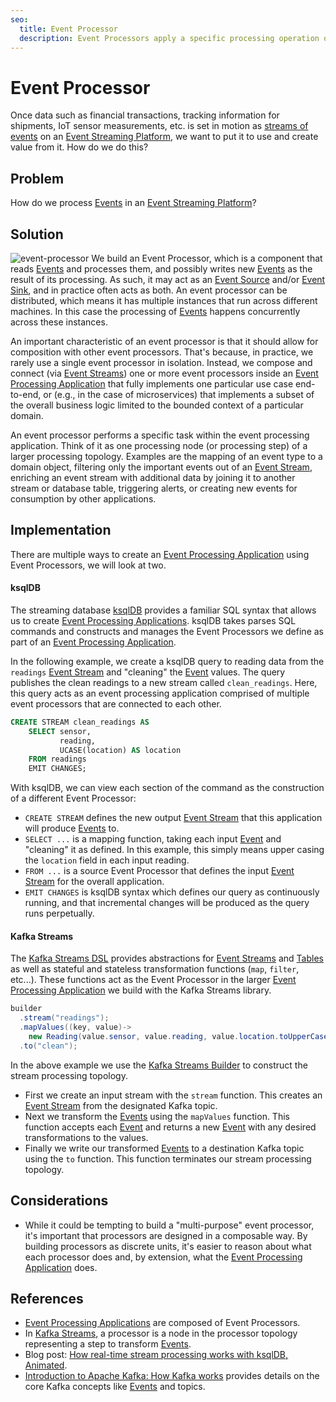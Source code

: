 ```yaml
---
seo:
  title: Event Processor
  description: Event Processors apply a specific processing operation on an event, and are typically used and composed by larger Event Processing Applications. 
---
```


# Event Processor
Once data such as financial transactions, tracking information for shipments, IoT sensor measurements, etc. is set in motion as [streams of events](../event-stream/event-stream.md) on an [Event Streaming Platform](../event-stream/event-streaming-platform.md), we want to put it to use and create value from it. How do we do this?

## Problem
How do we process [Events](../event/event.md) in an [Event Streaming Platform](../event-stream/event-streaming-platform.md)?

## Solution
![event-processor](../img/event-processor.png)
We build an Event Processor, which is a component that reads [Events](../event/event.md) and processes them, and possibly writes new [Events](../event/event.md) as the result of its processing. As such, it may act as an [Event Source](../event-source/event-source) and/or [Event Sink](../event-sink/event-sink.md), and in practice often acts as both. An event processor can be distributed, which means it has multiple instances that run across different machines. In this case the processing of [Events](../event/event.md) happens concurrently across these instances.

An important characteristic of an event processor is that it should allow for composition with other event processors. That's because, in practice, we rarely use a single event processor in isolation. Instead, we compose and connect (via [Event Streams](../event-stream/event-stream.md)) one or more event processors inside an [Event Processing Application](event-processing-application.md) that fully implements one particular use case end-to-end, or (e.g., in the case of microservices) that implements a subset of the overall business logic limited to the bounded context of a particular domain. 

An event processor performs a specific task within the event processing application. Think of it as one processing node (or processing step) of a larger processing topology. Examples are the mapping of an event type to a domain object, filtering only the important events out of an [Event Stream](../event-stream/event-stream.md), enriching an event stream with additional data by joining it to another stream or database table, triggering alerts, or creating new events for consumption by other applications.

## Implementation

There are multiple ways to create an [Event Processing Application](../event-processing/event-processing-application.md) using Event Processors, we will look at two.

#### ksqlDB
The streaming database [ksqlDB](https://ksqldb.io) provides a familiar SQL syntax that allows us to create [Event Processing Applications](../event-processing/event-processing-application.md). ksqlDB takes parses SQL commands and constructs and manages the Event Processors we define as part of an [Event Processing Application](../event-processing/event-processing-application.md).

In the following example, we create a ksqlDB query to reading data from the `readings` [Event Stream](../event-stream/event-stream.md) and "cleaning" the [Event](../event/event.md) values. The query publishes the clean readings to a new stream called `clean_readings`. Here, this query acts as an event processing application comprised of multiple event processors that are connected to each other.

```sql
CREATE STREAM clean_readings AS
    SELECT sensor,
           reading,
           UCASE(location) AS location
    FROM readings
    EMIT CHANGES;
```

With ksqlDB, we can view each section of the command as the construction of a different Event Processor:

* `CREATE STREAM` defines the new output [Event Stream](../event-stream/event-stream.md) that this application will produce [Events](../event/event.md) to.
* `SELECT ...` is a mapping function, taking each input [Event](../event/event.md) and "cleaning" it as defined. In this example, this simply means upper casing the `location` field in each input reading.
* `FROM ...` is a source Event Processor that defines the input [Event Stream](../event-stream/event-stream.md) for the overall application.
* `EMIT CHANGES` is ksqlDB syntax which defines our query as continuously running, and that incremental changes will be produced as the query runs perpetually.

#### Kafka Streams
The [Kafka Streams DSL](https://docs.confluent.io/platform/current/streams/developer-guide/dsl-api.html) provides abstractions for [Event Streams](../event-stream/event-stream.md) and [Tables](../table/state-table.md) as well as stateful and stateless transformation functions (`map`, `filter`, etc...). These functions act as the Event Processor in the larger [Event Processing Application](../event-processing/event-processor.md) we build with the Kafka Streams library.

```java
builder
  .stream("readings");
  .mapValues((key, value)-> 
    new Reading(value.sensor, value.reading, value.location.toUpperCase()) 
  .to("clean");
```

In the above example we use the [Kafka Streams Builder](https://kafka.apache.org/28/javadoc/org/apache/kafka/streams/StreamsBuilder.html) to construct the stream processing topology. 

* First we create an input stream with the `stream` function. This creates an [Event Stream](../event-stream/event-stream.md) from the designated Kafka topic.
* Next we transform the [Events](../event/event.md) using the `mapValues` function. This function accepts each [Event](../event/event.md) and returns a new [Event](../event/event.md) with any desired transformations to the values.
* Finally we write our transformed [Events](../event/event.md) to a destination Kafka topic using the `to` function. This function terminates our stream processing topology.

## Considerations

* While it could be tempting to build a "multi-purpose" event processor, it's important that processors are designed in a composable way. By building processors as discrete units, it's easier to reason about what each processor does and, by extension, what the [Event Processing Application](../event-processing/event-processing-application.md) does. 

## References
* [Event Processing Applications](../event-processing/event-processor.md) are composed of Event Processors.
* In [Kafka Streams](https://kafka.apache.org/28/documentation/streams/core-concepts#streams_topology), a processor is a node in the processor topology representing a step to transform [Events](../event/event.md).
* Blog post: [How real-time stream processing works with ksqlDB, Animated](https://www.confluent.io/blog/how-real-time-stream-processing-works-with-ksqldb/).
* [Introduction to Apache Kafka: How Kafka works](https://www.confluent.io/blog/apache-kafka-intro-how-kafka-works/) provides details on the core Kafka concepts like [Events](../event/event.md) and topics.
